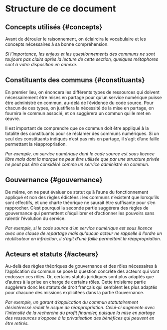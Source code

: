 # Structure de ce document

## Concepts utilisés {#concepts}

Avant de dérouler le raisonnement, on éclaircira le vocabulaire et les concepts nécessaires à sa bonne compréhension.

_Si l’importance, les enjeux et les questionnements des communs ne sont toujours pas clairs après la lecture de cette section, quelques métaphores sont à votre disposition en annexe._

## Constituants des communs {#constituants}

En premier lieu, on énoncera les différents types de ressources qui doivent nécessairement être mises en partage pour qu’un service numérique puisse être administré en commun, au-delà de l’évidence du code source. Pour chacun de ces types, on justifiera la nécessité de la mise en partage, on fournira le commun associé, et on suggèrera un commun qui le met en œuvre.

Il est important de comprendre que ce commun doit être appliqué à la totalité des constituants pour se réclamer des communs numériques. Si un seul des constituants indiqués n’est pas mis en partage, il s’agit d’une faille permettant la réappropriation.

_Par exemple, un service numérique dont le code source est sous licence libre mais dont la marque ne peut être utilisée que par une structure privée ne peut pas être considéré comme un service administré en commun._

## Gouvernance {#gouvernance}

De même, on ne peut évaluer ce statut qu’à l’aune du fonctionnement appliqué et non des règles édictées : les communs n’existent que lorsqu’ils sont effectifs, et une charte théorique ne saurait être suffisante pour s’en rapprocher. C’est pourquoi la seconde partie suggérera des règles de gouvernance qui permettent d’équilibrer et d’actionner les pouvoirs sans ralentir l’évolution du service.

_Par exemple, si le code source d’un service numérique est sous licence avec une clause de repartage mais qu’aucun acteur ne rappelle à l’ordre un réutilisateur en infraction, il s’agit d’une faille permettant la réappropriation._

## Acteurs et statuts {#acteurs}

Au-delà des règles théoriques de gouvernance et des rôles nécessaires à l’application du commun se pose la question concrète des acteurs qui vont endosser ces rôles. Or, certains statuts juridiques sont plus adaptés que d’autres à la prise en charge de certains rôles. Cette troisième partie suggèrera donc les statuts de droit français qui semblent les plus adaptés pour chacune des missions explicitées dans la partie Gouvernance.

_Par exemple, un garant d’application du commun statutairement désintéressé réduit le risque de réappropriation. Celui-ci augmente avec l’intensité de la recherche du profit financier, puisque la mise en partage des ressources s’oppose à la privatisation des bénéfices qui peuvent en être retirés._
